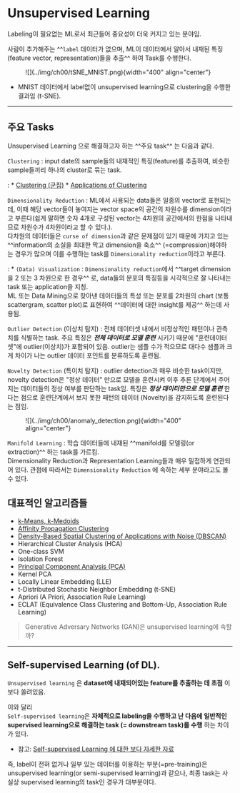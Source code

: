 # Unsupervised Learning

Labeling이 필요없는 ML로서 최근들어 중요성이 더욱 커지고 있는 분야임.

사람이 추가해주는 ^^`label` 데이터가 없으며, 
ML이 데이터에서 알아서 내재된 특징(feature vector, representation)들을 추출^^ 하여 Task를 수행한다.

<figure markdown>
![](../img/ch00/tSNE_MNIST.png){width="400" align="center"}
</figure>

* MNIST 데이터에서 label없이 unsupervised learning으로 clustering을 수행한 결과임 (t-SNE).

---

## 주요 Tasks

Unsupervised Learning 으로 해결하고자 하는 ^^주요 task^^ 는 다음과 같다.

`Clustering`
: input date의 sample들의 내재적인 특징(feature)를 추출하여, 비슷한 sample들끼리 하나의 cluster로 묶는 task.  

: * [Clustering (군집)](../ch07/clustering.md)
    * [Applications of Clustering](https://ds31x.blogspot.com/2023/08/ml-clustering.html) 


`Dimensionality Reduction`
: ML에서 사용되는 data들은 일종의 vector로 표현되는데, 이때 해당 vector들이 놓여지는 vector space의 공간의 차원수를 dimension이라고 부른다(쉽게 말하면 숫자 4개로 구성된 vector는 4차원의 공간에서의 한점을 나타내므로 차원수가 4차원이라고 할 수 있다.).  
다차원의 데이터들은 `curse of dimension`과 같은 문제점이 있기 때문에 가지고 있는 ^^information의 소실을 최대한 막고 dimension을 축소^^ (=compression)해야하는 경우가 많으며 이를 수행하는 task를 `Dimensionality reduction`이라고 부른다.

: * `(Data) Visualization` : `Dimensionality reduction`에서 ^^target dimension을 2 또는 3 차원으로 한 경우^^ 로, data들의 분포의 특징등을 시각적으로 잘 나타내는 task 또는 application을 지칭.  
ML 또는 Data Mining으로 찾아낸 데이터들의 특성 또는 분포를 2차원의 chart (보통 scattergram, scatter plot)로 표현하여 ^^데이터에 대한 insight를 제공^^ 하는데 사용됨.

`Outlier Detection` (이상치 탐지)
: 전체 데이터셋 내에서 비정상적인 패턴이나 관측치를 식별하는 task. 주요 특징은 ***전체 데이터로 모델 훈련*** 시키기 때문에 "훈련데이터셋"에 outlier(이상치)가 포함되어 있음. outlier는 샘플 수가 적으므로 대다수 샘플과 크게 차이가 나는 outlier 데이터 포인트를 분류하도록 훈련됨.

`Novelty Detection` (특이치 탐지)
: outlier detection과 매우 비슷한 task이지만, novelty detection은 "정상 데이터" 만으로 모델을 훈련시켜 이후 추론 단계에서 주어지는 데이터들의 정상 여부를 판단하는 task임. 특징은 ***정상 데이터만으로 모델 훈련*** 한다는 점으로 훈련단계에서 보지 못한 패턴의 데이터 (Novelty)을 감지하도록 훈련된다는 점임.


<figure markdown>
![](../img/ch00/anomaly_detection.png){width="400" align="center"}
</figure>

`Manifold Learning`
: 학습 데이터들에 내재된 ^^manifold를 모델링(or extraction)^^ 하는 task를 가르킴.  
Dimensionality Reduction과 Representation Learning들과 매우 밀접하게 연관되어 있다. 관점에 따라서는 `Dimensionality Reduction` 에 속하는 세부 분야라고도 볼 수 있다. 

## 대표적인 알고리즘들

* [k-Means, k-Medoids](https://dsaint31.me/mkdocs_site/ML/ch07/clustering/#k-means)
* [Affinity Propagation Clustering](https://dsaint31.me/mkdocs_site/ML/ch07/clustering/#affinity-propagation-clustering)
* [Density-Based Spatial Clustering of Applications with Noise (DBSCAN)](https://dsaint31.me/mkdocs_site/ML/ch07/clustering/#density-based-spatial-clustering-of-applications-with-noise-dbscan)
* Hierarchical Cluster Analysis (HCA)
* One-class SVM
* Isolation Forest
* [Principal Component Analysis (PCA)](../ch06/ml_pca.md)
* Kernel PCA
* Locally Linear Embedding (LLE)
* t-Distributed Stochastic Neighbor Embedding (t-SNE)
* Apriori (A Priori, Association Rule Learning)
* ECLAT (Equivalence Class Clustering and Bottom-Up, Association Rule Learning)

> Generative Adversary Networks (GAN)은 unsupervised learning에 속할까?

---

## Self-supervised Learning (of DL).

`Unsupervised learning` 은 **dataset에 내재되어있는 feature를 추출하는 데 초점** 이 보다 쏠려있음. 

이와 달리  
`Self-supervised learning`은 **자체적으로 labeling을 수행하고 난 다음에 일반적인 supervised learning으로 해결하는 task (= downstream task)를 수행** 하는 차이가 있다.

* 참고: [Self-supervised Learning 에 대한 보다 자세한 자료](./ch00_24_selfsupervised_learning.md)

즉, label이 전혀 없거나 일부 있는 데이터를 이용하는 부분(=pre-training)은 unsupervised learning(or semi-supervised learning)과 같으나, 최종 task는 사실상 supervised learning의 task인 경우가 대부분이다.



